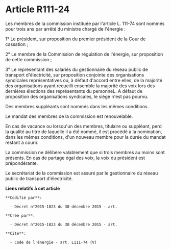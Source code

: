 # Article R111-24

Les membres de la commission instituée par l'article L. 111-74 sont nommés pour trois ans par arrêté du ministre chargé de
l'énergie : 

1° Le président, sur proposition du premier président de la Cour de cassation ; 

2° Le membre de la Commission de régulation de l'énergie, sur proposition de cette commission ; 

3° Le représentant des salariés du gestionnaire du réseau public de transport d'électricité, sur proposition conjointe des
organisations syndicales représentatives ou, à défaut d'accord entre elles, de la majorité des organisations ayant recueilli
ensemble la majorité des voix lors des dernières élections des représentants du personneL. A défaut de proposition des
organisations syndicales, le siège n'est pas pourvu. 

Des membres suppléants sont nommés dans les mêmes conditions. 

Le mandat des membres de la commission est renouvelable. 

En cas de vacance ou lorsqu'un des membres, titulaire ou suppléant, perd la qualité au titre de laquelle il a été nommé, il
est procédé à la nomination, dans les mêmes conditions, d'un nouveau membre pour la durée du mandat restant à courir. 

La commission ne délibère valablement que si trois membres au moins sont présents. En cas de partage égal des voix, la voix
du président est prépondérante. 

Le secrétariat de la commission est assuré par le gestionnaire du réseau public de transport d'électricité.

**Liens relatifs à cet article**

	**Codifié par**:

	  - Décret n°2015-1823 du 30 décembre 2015 - art.

	**Créé par**:

	  - Décret n°2015-1823 du 30 décembre 2015 - art.

	**Cite**:

	  - Code de l'énergie - art. L111-74 (V)
